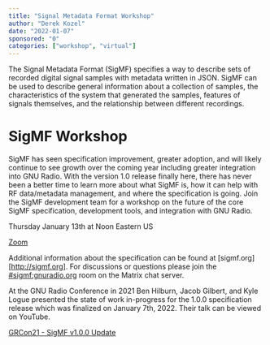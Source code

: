 ```yaml
---
title: "Signal Metadata Format Workshop"
author: "Derek Kozel"
date: "2022-01-07"
sponsored: "0"
categories: ["workshop", "virtual"]
---
```


The Signal Metadata Format (SigMF) specifies a way to describe sets of recorded digital signal samples with metadata written in JSON. SigMF can be used to describe general information about a collection of samples, the characteristics of the system that generated the samples, features of signals themselves, and the relationship between different recordings.

# SigMF Workshop

SigMF has seen specification improvement, greater adoption, and will likely continue to see growth over the coming year including greater integration into GNU Radio. With the version 1.0 release finally here, there has never been a better time to learn more about what SigMF is, how it can help with RF data/metadata management, and where the specification is going. Join the SigMF development team for a workshop on the future of the core SigMF specification, development tools, and integration with GNU Radio.

Thursday January 13th at Noon Eastern US

[Zoom](https://seti.zoom.us/j/86182140744)


Additional information about the specification can be found at [sigmf.org][http://sigmf.org]. For discussions or questions please join the [#sigmf:gnuradio.org](https://matrix.to/#/#sigmf:gnuradio.org) room on the Matrix chat server.

At the GNU Radio Conference in 2021 Ben Hilburn, Jacob Gilbert, and Kyle Logue presented the state of work in-progress for the 1.0.0 specification release which was finalized on January 7th, 2022. Their talk can be viewed on YouTube.

[GRCon21 - SigMF v1.0.0 Update](https://www.youtube.com/watch?v=qkFg6Rw3_yc)
